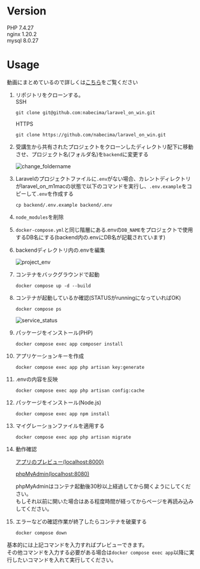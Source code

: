 # Version
PHP 7.4.27<br>
nginx 1.20.2<br>
mysql 8.0.27

# Usage
動画にまとめているので詳しくは[こちら](https://youtu.be/A5BUus6S-sk)をご覧ください


1. リポジトリをクローンする。<br>
    SSH
    ```
    git clone git@github.com:nabecima/laravel_on_win.git
    ```
    HTTPS
    ```
    git clone https://github.com/nabecima/laravel_on_win.git
    ```

1. 受講生から共有されたプロジェクトをクローンしたディレクトリ配下に移動させ、プロジェクト名(フォルダ名)を`backend`に変更する

    ![change_foldername](https://user-images.githubusercontent.com/66292801/164203245-bbbc4d40-fd9a-4363-9192-3c01f9f6e820.gif)
1. Laravelのプロジェクトファイルに`.env`がない場合、カレントディレクトリがlaravel_on_m1macの状態で以下のコマンドを実行し、`.env.example`をコピーして`.env`を作成する
    ```
    cp backend/.env.example backend/.env
    ```
1. `node_modules`を削除
1. `docker-compose.yml`と同じ階層にある.envの`DB_NAME`をプロジェクトで使用するDB名にする(backend内の.envにDB名が記載されています)
1. backendディレクトリ内の.envを編集

    ![project_env](https://user-images.githubusercontent.com/66292801/147135560-e033e3af-4c25-4d32-9bfb-63b135047368.png)
3. コンテナをバックグラウンドで起動
    ```
    docker compose up -d --build
    ```
1. コンテナが起動しているか確認(STATUSがrunningになっていればOK)
    ```
    docker compose ps
    ```
    ![service_status](https://user-images.githubusercontent.com/66292801/147135163-03781fc8-2d65-4a94-a445-7fea003121cc.png)

1. パッケージをインストール(PHP)
    ```
    docker compose exec app composer install
    ```
1. アプリケーションキーを作成
    ```
    docker compose exec app php artisan key:generate
    ```
3. .envの内容を反映
    ```
    docker compose exec app php artisan config:cache
    ```

1. パッケージをインストール(Node.js)
    ```
    docker compose exec app npm install
    ```
1. マイグレーションファイルを適用する
    ```
    docker compose exec app php artisan migrate
    ```
1. 動作確認

    [アプリのプレビュー(localhost:8000)](http://localhost:8000/)
    
    [phpMyAdmin(localhost:8080)](http://localhost:8080/)
    
    phpMyAdminはコンテナ起動後30秒以上経過してから開くようにしてください。<br>
    もしそれ以前に開いた場合はある程度時間が経ってからページを再読み込みしてください。
1. エラーなどの確認作業が終了したらコンテナを破棄する
    ```
    docker compose down
    ```
基本的には上記コマンドを入力すればプレビューできます。<br>
その他コマンドを入力する必要がある場合は`docker compose exec app`以降に実行したいコマンドを入れて実行してください。

